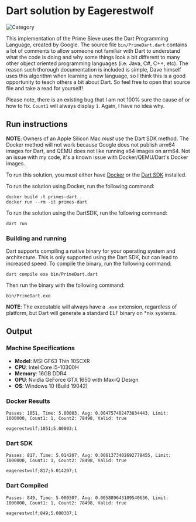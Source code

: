 # Dart solution by Eagerestwolf

![Category](https://img.shields.io/badge/Category-faithful-green)

This implementation of the Prime Sieve uses the Dart Programming Language,
created by Google. The source file `bin/PrimeDart.dart` contains a lot of
comments to allow someone not familiar with Dart to understand what the code is
doing and why some things look a bit different to many other object oriented
programming languages (i.e. Java, C#, C++, etc). The reason such thorough
documentation is included is simple, Dave himself uses this algorithm when
learning a new language, so I think this is a good opportunity to teach others
a bit about Dart. So feel free to open that source file and take a read for
yourself!

Please note, there is an existing bug that I am not 100% sure the cause of or
how to fix. `Count1` will always display `1`. Again, I have no idea why.

## Run instructions

**NOTE**: Owners of an Apple Silicon Mac *must* use the Dart SDK method. The
Docker method will not work because Google does not publish arm64 images for
Dart, and QEMU does not like running x64 images on arm64. Not an issue with my
code, it's a known issue with Docker/QEMU/Dart's Docker images.

To run this solution, you must either have [Docker](https://www.docker.com) or
the [Dart SDK](https://dart.dev) installed.

To run the solution using Docker, run the following command:

```
docker build -t primes-dart .
docker run --rm -it primes-dart
```

To run the solution using the DartSDK, run the following command:

```
dart run
```

### Building and running

Dart supports compiling a native binary for your operating system and 
architecture. This is only supported using the Dart SDK, but can lead to 
increased speed. To compile the binary, run the following command:

```
dart compile exe bin/PrimeDart.dart
```

Then run the binary with the following command:

```
bin/PrimeDart.exe
```

**NOTE**: The executable will always have a `.exe` extension, regardless of
platform, but Dart will generate a standard ELF binary on *nix systems.

## Output

### Machine Specifications

* **Model**: MSI GF63 Thin 10SCXR
* **CPU**: Intel Core i5-10300H
* **Memory**: 16GB DDR4
* **GPU**: Nvidia GeForce GTX 1650 with Max-Q Design
* **OS**: Windows 10 (Build 19042)

### Docker Results

```
Passes: 1051, Time: 5.00003, Avg: 0.004757402473834443, Limit: 1000000, Count1: 1, Count2: 78498, Valid: true

eagerestwolf;1051;5.00003;1
```

### Dart SDK

```
Passes: 817, Time: 5.014207, Avg: 0.0061373402692778455, Limit: 1000000, Count1: 1, Count2: 78498, Valid: true

eagerestwolf;817;5.014207;1
```

### Dart Compiled

```
Passes: 849, Time: 5.000307, Avg: 0.005889643109540636, Limit: 1000000, Count1: 1, Count2: 78498, Valid: true

eagerestwolf;849;5.000307;1
```
